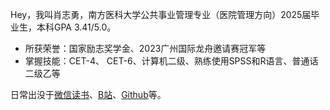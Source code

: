 Hey，我叫肖志勇，南方医科大学公共事业管理专业（医院管理方向）2025届毕业生，本科GPA 3.41/5.0。

- 所获荣誉：国家励志奖学金、2023广州国际龙舟邀请赛冠军等
- 掌握技能：CET-4、 CET-6、计算机二级、熟练使用SPSS和R语言、普通话二级乙等


日常出没于[微信读书](https://weread.qq.com/)、[B站](https://space.bilibili.com/1864771987?spm_id_from=333.1387.0.0)、[Github](https://github.com/Zhiyong-Xiao)等。

